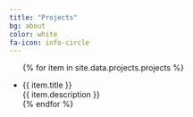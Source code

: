 ```yaml
---
title: "Projects"
bg: about
color: white
fa-icon: info-circle
---
```


<ul class="gridder">

{% for item in site.data.projects.projects %}
 <li class="gridder-list" data-griddercontent="#{{ item.id }}">
<div class="image" style="background-image: url('img/projects/{{ item.image }}'); background-size: cover; background-repeat: no-repeat; min-block-size: 80px 80px">
                <div class="overlay">
                    <span class="title"> {{ item.title }}</span><br>
                    <span class="description">{{ item.description }}</span>
                </div>
</div>
{% endfor %}
</ul>
